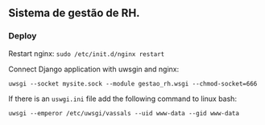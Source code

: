 ## Sistema de gestão de RH.


### Deploy

Restart nginx:
`sudo /etc/init.d/nginx restart`

Connect Django application with uwsgin and nginx:

`uwsgi --socket mysite.sock --module gestao_rh.wsgi --chmod-socket=666`

If there is an `uswgi.ini` file add the following command to linux bash:

`uwsgi --emperor /etc/uwsgi/vassals --uid www-data --gid www-data`